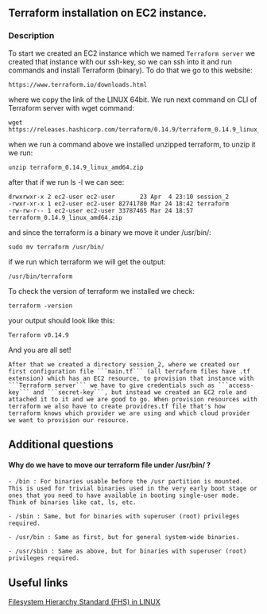 ## Terraform installation on EC2 instance.

### Description

To start we created an EC2 instance which we named ```Terraform server```  we created that instance with our ssh-key, so we can ssh into it and run commands and install Terraform (binary). To do that we go to this website:

```
https://www.terraform.io/downloads.html
```

where we copy the link of the LINUX 64bit. We run next command on CLI of Terraform server with wget command:
```
wget  https://releases.hashicorp.com/terraform/0.14.9/terraform_0.14.9_linux_amd64.zip
```

when we run a command above we installed unzipped terraform, to unzip it we run:

```
unzip terraform_0.14.9_linux_amd64.zip
```

after that if we run ls -l we can see:

```
drwxrwxr-x 2 ec2-user ec2-user       23 Apr  4 23:10 session_2
-rwxr-xr-x 1 ec2-user ec2-user 82741780 Mar 24 18:42 terraform
-rw-rw-r-- 1 ec2-user ec2-user 33787465 Mar 24 18:57 terraform_0.14.9_linux_amd64.zip
```

and since the terraform is a binary we move it under /usr/bin/:

```
sudo mv terraform /usr/bin/
```

if we run which terraform we will get the output:

```
/usr/bin/terraform
```
To check the version of terraform we installed we check:
```
terraform -version
```
your output should look like this:
 ```
 Terraform v0.14.9
 ```
And you are all set!

    After that we created a directory session_2, where we created our first configuration file ```main.tf``` (all terraform files have .tf extension) which has an EC2 resource, to provision that instance with ```Terraform server``` we have to give credentials such as ```access-key``` and ```secret-key```, but instead we created an EC2 role and attached it to it and we are good to go. When provision resources with terraform we also have to create providres.tf file that's how terraform knows which provider we are using and which cloud provider we want to provision our resource.

## Additional questions

#### Why do we have to move our terraform file under /usr/bin/ ?
```
- /bin : For binaries usable before the /usr partition is mounted. This is used for trivial binaries used in the very early boot stage or ones that you need to have available in booting single-user mode. Think of binaries like cat, ls, etc.

- /sbin : Same, but for binaries with superuser (root) privileges required.

- /usr/bin : Same as first, but for general system-wide binaries.

- /usr/sbin : Same as above, but for binaries with superuser (root) privileges required.
```

## Useful links

[Filesystem Hierarchy Standard (FHS) in LINUX](https://en.wikipedia.org/wiki/Filesystem_Hierarchy_Standard)
